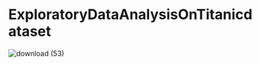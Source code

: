 # ExploratoryDataAnalysisOnTitanicdataset

![download (53)](https://user-images.githubusercontent.com/20074508/137636617-b32ff56f-b9f9-4bd8-8c2f-dc644c194f61.png)
